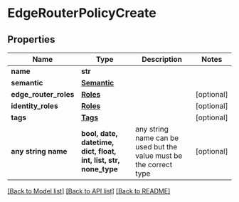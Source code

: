 # EdgeRouterPolicyCreate


## Properties
Name | Type | Description | Notes
------------ | ------------- | ------------- | -------------
**name** | **str** |  | 
**semantic** | [**Semantic**](Semantic.md) |  | 
**edge_router_roles** | [**Roles**](Roles.md) |  | [optional] 
**identity_roles** | [**Roles**](Roles.md) |  | [optional] 
**tags** | [**Tags**](Tags.md) |  | [optional] 
**any string name** | **bool, date, datetime, dict, float, int, list, str, none_type** | any string name can be used but the value must be the correct type | [optional]

[[Back to Model list]](../README.md#documentation-for-models) [[Back to API list]](../README.md#documentation-for-api-endpoints) [[Back to README]](../README.md)


